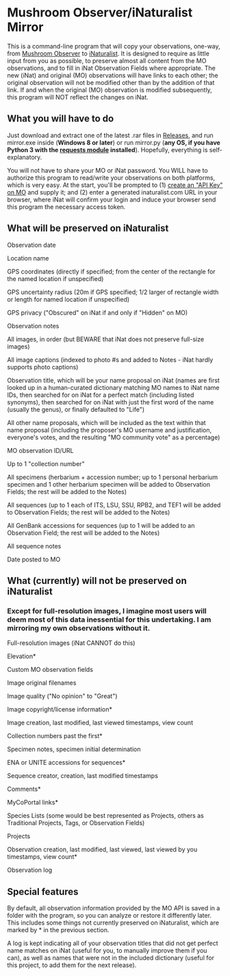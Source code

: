 # Mushroom Observer/iNaturalist Mirror

This is a command-line program that will copy your observations, one-way, from [Mushroom Observer](https://mushroomobserver.org/) to [iNaturalist](https://www.inaturalist.org/). It is designed to require as little input from you as possible, to preserve almost all content from the MO observations, and to fill in iNat Observation Fields where appropriate. The new (iNat) and original (MO) observations will have links to each other; the original observation will not be modified other than by the addition of that link. If and when the original (MO) observation is modified subsequently, this program will NOT reflect the changes on iNat.

## What you will have to do

Just download and extract one of the latest .rar files in [Releases](https://github.com/JacobPulk/mirror/releases/), and run mirror.exe inside (**Windows 8 or later**) or run mirror.py (**any OS, if you have Python 3 with the [requests module](https://pypi.org/project/requests/) installed**). Hopefully, everything is self-explanatory.

You will not have to share your MO or iNat password. You WILL have to authorize this program to read/write your observations on both platforms, which is very easy. At the start, you'll be prompted to (1) [create an "API Key" on MO](https://mushroomobserver.org/account/api_keys) and supply it; and (2) enter a generated inaturalist.com URL in your browser, where iNat will confirm your login and induce your browser send this program the necessary access token.

## What will be preserved on iNaturalist

Observation date

Location name

GPS coordinates (directly if specified; from the center of the rectangle for the named location if unspecified)

GPS uncertainty radius (20m if GPS specified; 1/2 larger of rectangle width or length for named location if unspecified)

GPS privacy ("Obscured" on iNat if and only if "Hidden" on MO)

Observation notes

All images, in order (but BEWARE that iNat does not preserve full-size images)

All image captions (indexed to photo #s and added to Notes - iNat hardly supports photo captions)

Observation title, which will be your name proposal on iNat (names are first looked up in a human-curated dictionary matching MO names to iNat name IDs, then searched for on iNat for a perfect match (including listed synonyms), then searched for on iNat with just the first word of the name (usually the genus), or finally defaulted to "Life")

All other name proposals, which will be included as the text within that name proposal (including the proposer's MO username and justification, everyone's votes, and the resulting "MO community vote" as a percentage)

MO observation ID/URL

Up to 1 "collection number"

All specimens (herbarium + accession number; up to 1 personal herbarium specimen and 1 other herbarium specimen will be added to Observation Fields; the rest will be added to the Notes)

All sequences (up to 1 each of ITS, LSU, SSU, RPB2, and TEF1 will be added to Observation Fields; the rest will be added to the Notes)

All GenBank accessions for sequences (up to 1 will be added to an Observation Field; the rest will be added to the Notes)

All sequence notes

Date posted to MO

## What (currently) will not be preserved on iNaturalist

### Except for full-resolution images, I imagine most users will deem most of this data inessential for this undertaking. I am mirroring my own observations without it.

Full-resolution images (iNat CANNOT do this)

Elevation*

Custom MO observation fields

Image original filenames

Image quality ("No opinion" to "Great")

Image copyright/license information*

Image creation, last modified, last viewed timestamps, view count

Collection numbers past the first*

Specimen notes, specimen initial determination

ENA or UNITE accessions for sequences*

Sequence creator, creation, last modified timestamps

Comments*

MyCoPortal links*

Species Lists (some would be best represented as Projects, others as Traditional Projects, Tags, or Observation Fields)

Projects

Observation creation, last modified, last viewed, last viewed by you timestamps, view count*

Observation log

## Special features

By default, all observation information provided by the MO API is saved in a folder with the program, so you can analyze or restore it differently later. This includes some things not currently preserved on iNaturalist, which are marked by \* in the previous section.

A log is kept indicating all of your observation titles that did not get perfect name matches on iNat (useful for you, to manually improve them if you can), as well as names that were not in the included dictionary (useful for this project, to add them for the next release).
